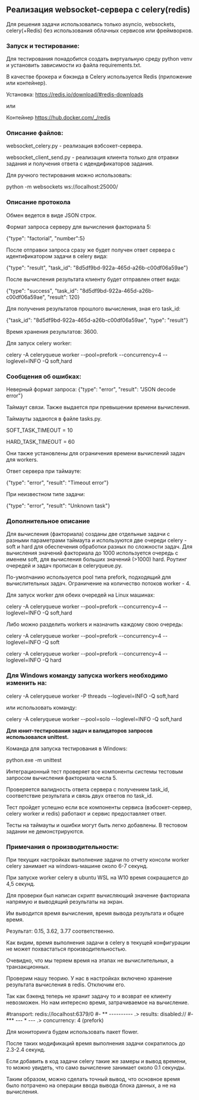 
## Реализация websocket-сервера с celery(redis)

Для решения задачи использовались только asyncio, websockets, celery(+Redis) без использования облачных сервисов или фреймворков.

### **Запуск и тестирование:**

Для тестирования понадобится создать виртуальную среду python venv и установить зависимости из файла requirements.txt.

В качестве брокера и бэкэнда в Celery используется Redis (приложение или контейнер).

Установка:  https://redis.io/download/#redis-downloads

или

Контейнер  https://hub.docker.com/_/redis

### **Описание файлов:**

websocket_celery.py - реализация вэбсокет-сервера.

websocket_client_send.py - реализация клиента только для отравки задания и получения ответа с идендификаторов задания.

Для ручного тестирования можно использовать:

python -m websockets ws://localhost:25000/

### **Описание протокола**

Обмен ведется в виде JSON строк.

Формат запроса серверу для вычисления факториала 5:

{"type": "factorial", "number":5}

После отправки запроса сразу же будет получен ответ сервера с идентификатором задачи в celery вида:

{"type": "result", "task_id": "8d5df9bd-922a-465d-a26b-c00df06a59ae"}

После вычисления результата клиенту будет отправлен ответ вида:

{"type": "success", "task_id": "8d5df9bd-922a-465d-a26b-c00df06a59ae", "result": 120}

Для получения результатов прошлого вычисления, зная его task_id:

{"task_id": "8d5df9bd-922a-465d-a26b-c00df06a59ae", "type": "result"}

Время хранения результатов: 3600.

Для запуск celery worker:

celery -A celeryqueue worker --pool=prefork --concurrency=4 --loglevel=INFO -Q soft,hard

### **Сообщения об ошибках:**

Неверный формат запроса:
{"type": "error", "result": "JSON decode error"}

Таймаут связи. Также выдается при превышении времени вычисления.

Таймауты задаются в файле tasks.py.

SOFT_TASK_TIMEOUT = 10

HARD_TASK_TIMEOUT = 60

Они также установлены для ограничения времени вычислений задач для workers.

Ответ сервера при таймауте:

{"type": "error", "result": "Timeout error"}

При неизвестном типе задачи:

{"type": "error", "result": "Unknown task"}

### **Дополнительное описание**

Для вычисления (факториала) созданы две отдельные задачи с разными параметрами таймаута и используются две очереди celery - soft и hard для обеспечения обработки разных по сложности задач. Для вычисления значений факториала до 1000 используется очередь с именем soft, для вычисления больших значений (>1000) hard. Роутинг очередей и задач прописан в celeryqueue.py.

По-умолчанию используется pool типа prefork, подходящий для вычислительных задач. Ограничение на количество потоков worker - 4.

Для запуск worker для обеих очередей на Linux машинах:

celery -A celeryqueue worker --pool=prefork --concurrency=4 --loglevel=INFO -Q soft,hard

Либо можно разделить workers и назначить каждому свою очередь:

celery -A celeryqueue worker --pool=prefork --concurrency=4 --loglevel=INFO -Q soft

celery -A celeryqueue worker --pool=prefork --concurrency=4 --loglevel=INFO -Q hard

### **Для Windows команду запуска workers необходимо изменить на:**

celery -A celeryqueue worker -P threads --loglevel=INFO -Q soft,hard

или использовать команду:

celery -A celeryqueue worker --pool=solo --loglevel=INFO -Q soft,hard

**Для юнит-тестирования задач и валидаторов запросов использовался unittest.**

Команда для запуска тестирования в Windows:

python.exe -m unittest

Интеграционный тест проверяет все компоненты системы тестовым запросом вычисления факториала числа 5.

Проверяется валидность ответа сервера с получением task_id, соответствие результата и связь двух ответов по task_id.

Тест пройдет успешно если все компоненты сервиса (вэбсокет-сервер, celery worker и redis) работают и сервис предоставляет ответ.

Тесты на таймауты и ошибки могут быть легко добавлены. В тестовом задании не демонстрируются.


### Примечания о производительности:

При текущих настройках выполнение задачи по отчету консоли worker celery занимает на windows-машине около 6-7 секунд.

При запуске worker celery в ubuntu WSL на W10 время сокращается до 4,5 секунд.

Для проверки был написан скрипт вычисляющий значение факториала напрямую и выводящий результаты на экран.

Им выводится время вычисления, время вывода результата и общее время.

Результат: 0.15, 3.62, 3.77 соответственно.

Как видим, время выполнения задачи в celery в текущей конфигурации не может похвастаться производительностью.

Очевидно, что мы теряем время на этапах не вычислительных, а транзакционных.

Проверим нашу теорию. У нас в настройках включено хранение результата вычисления в redis. Отключим его.

Так как бэкенд теперь не хранит задачу то и возврат ее клиенту невозможен. Но нам интересно время, затрачиваемое на 
вычисление.


#transport:   redis://localhost:6379/0
#- ** ---------- .> results:     disabled://
#- *** --- * --- .> concurrency: 4 (prefork)


Для мониторинга будем использовать пакет flower.

После таких модификаций время выполнения задачи сократилось до 2.3-2.4 секунд.

Если добавить в код задачи celery такие же замеры и вывод времени, то можно увидеть, что само вычисление занимает около 0.1 секунды.

Таким образом, можно сделать точный вывод, что основное время было потрачено на операции ввода вывода блока данных, а не на вычисления.

